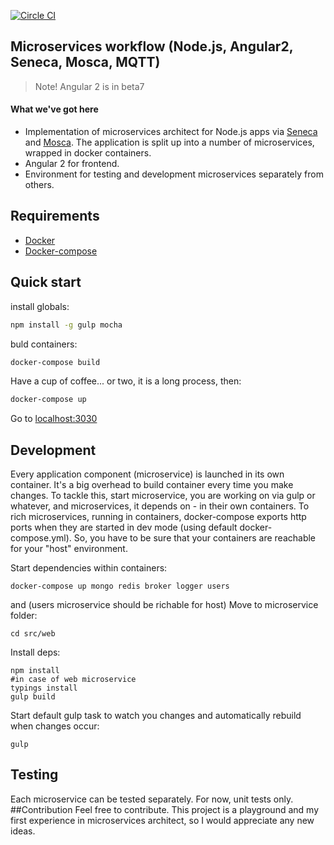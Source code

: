 [![Circle CI](https://circleci.com/gh/byavv/microservices-workflow.svg)](https://circleci.com/gh/byavv/mswf/tree/master)
## Microservices workflow (Node.js, Angular2, Seneca, Mosca, MQTT)

> Note! Angular 2 is in beta7

#### What we've got here

* Implementation of microservices architect for Node.js apps via [Seneca](http://senecajs.org/get-started/) and [Mosca](http://www.mosca.io/). The application is split up into a number of microservices, wrapped in docker containers.
* Angular 2 for frontend.
* Environment for testing and development microservices separately from others.

## Requirements
* [Docker](https://docs.docker.com/linux/step_one/)
* [Docker-compose](https://docs.docker.com/compose/install/)

## Quick start
install globals:
```bash
npm install -g gulp mocha
```
buld containers:
```bash
docker-compose build
```
Have a cup of coffee... or two, it is a long process, then:
```bash
docker-compose up
```
Go to [localhost:3030](localhost:3030)

## Development
Every application component (microservice) is launched in its own container. It's a big overhead to build container every time you make changes.
To tackle this, start microservice, you are working on via gulp or whatever, and microservices, it depends on - in their own containers. 
To rich microservices, running in containers, docker-compose exports http ports when they are started in dev mode (using default docker-compose.yml). 
So, you have to be sure 
that your containers are reachable for your "host" environment.

Start dependencies within containers:
```bush
docker-compose up mongo redis broker logger users
```
and (users microservice should be richable for host)
Move to microservice folder:
```bush
cd src/web
```
Install deps:
```bush
npm install 
#in case of web microservice
typings install
gulp build
```
Start default gulp task to watch you changes and automatically rebuild when changes occur:
```bush
gulp
```
## Testing
Each microservice can be tested separately. For now, unit tests only.
##Contribution
Feel free to contribute. This project is a playground and my first experience in microservices architect, 
so I would appreciate any new ideas.
